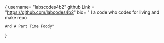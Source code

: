 {
    username= "labscodes4b2"
    github Link = "https://github.com/labcodes4b2"
    bio= " I a code who codes for living and make repo
    
    And A Part Time Foody"
    
}
